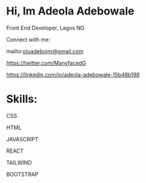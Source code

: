 # Hi, Im Adeola Adebowale
Front End Developer, Lagos NG

Connect with me:

mailto:oluadebojnr@gmail.com

https://twitter.com/ManyfacedG

https://linkedin.com/in/adeola-adebowale-15b48b198


# Skills:

CSS 

HTML

JAVASCRIPT

REACT

TAILWIND

BOOTSTRAP



